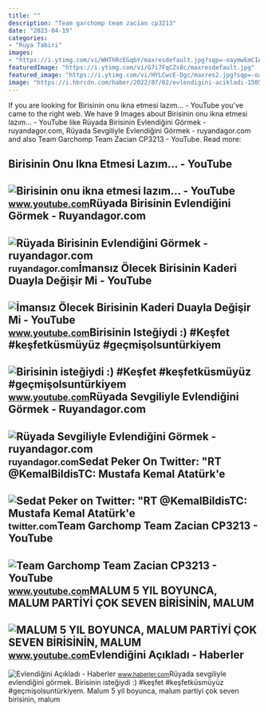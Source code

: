 ```yaml
---
title: ""
description: "Team garchomp team zacian cp3213"
date: "2023-04-19"
categories:
- "Ruya Tabiri"
images:
- "https://i.ytimg.com/vi/WHThRcEGqbY/maxresdefault.jpg?sqp=-oaymwEmCIAKENAF8quKqQMa8AEB-AH-CYACwAWKAgwIABABGH8gKygmMA8=&amp;rs=AOn4CLAi3wmf6VYra-kCrjE1EuvxcH1t5g"
featuredImage: "https://i.ytimg.com/vi/G7i7FqCZs8c/maxresdefault.jpg"
featured_image: "https://i.ytimg.com/vi/HYLCwcE-Dgc/maxres2.jpg?sqp=-oaymwEoCIAKENAF8quKqQMcGADwAQH4AYwCgALgA4oCDAgAEAEYRSBHKGUwDw==&amp;rs=AOn4CLC_ulBvmvqa2cf2uT56Qfk3FCYaDA"
image: "https://i.hbrcdn.com/haber/2022/07/02/evlendigini-acikladi-15053895_amp.jpg"
---
```


If you are looking for Birisinin onu ikna etmesi lazım... - YouTube you've came to the right web. We have 9 Images about Birisinin onu ikna etmesi lazım... - YouTube like Rüyada Birisinin Evlendiğini Görmek - ruyandagor.com, Rüyada Sevgiliyle Evlendiğini Görmek - ruyandagor.com and also Team Garchomp Team Zacian CP3213 - YouTube. Read more:

Birisinin Onu Ikna Etmesi Lazım... - YouTube
--------------------------------------------

 ![Birisinin onu ikna etmesi lazım... - YouTube](https://i.ytimg.com/vi/WHThRcEGqbY/maxresdefault.jpg?sqp=-oaymwEmCIAKENAF8quKqQMa8AEB-AH-CYACwAWKAgwIABABGH8gKygmMA8=&rs=AOn4CLAi3wmf6VYra-kCrjE1EuvxcH1t5g) <small>www.youtube.com</small>Rüyada Birisinin Evlendiğini Görmek - Ruyandagor.com
----------------------------------------------------

 ![Rüyada Birisinin Evlendiğini Görmek - ruyandagor.com](https://images.ruyandagor.com/2017/05/birisinin-evlendigini-gormek-0000.jpg) <small>ruyandagor.com</small>İmansız Ölecek Birisinin Kaderi Duayla Değişir Mi - YouTube
-----------------------------------------------------------

 ![İmansız Ölecek Birisinin Kaderi Duayla Değişir Mi - YouTube](https://i.ytimg.com/vi/G7i7FqCZs8c/maxresdefault.jpg) <small>www.youtube.com</small>Birisinin Isteğiydi :) #Keşfet #keşfetküsmüyüz #geçmişolsuntürkiyem
-------------------------------------------------------------------

 ![Birisinin isteğiydi :) #Keşfet #keşfetküsmüyüz #geçmişolsuntürkiyem](https://i.ytimg.com/vi/2G3FmoO_DHc/hqdefault.jpg) <small>www.youtube.com</small>Rüyada Sevgiliyle Evlendiğini Görmek - Ruyandagor.com
-----------------------------------------------------

 ![Rüyada Sevgiliyle Evlendiğini Görmek - ruyandagor.com](https://images.ruyandagor.com/2017/11/sevgiliyle-evlendigini-gormek-1619.jpg) <small>ruyandagor.com</small>Sedat Peker On Twitter: "RT @KemalBildisTC: Mustafa Kemal Atatürk'e
-------------------------------------------------------------------

 ![Sedat Peker on Twitter: "RT @KemalBildisTC: Mustafa Kemal Atatürk'e](https://pbs.twimg.com/media/Fbb6G4TWIAQL9wv.png) <small>twitter.com</small>Team Garchomp Team Zacian CP3213 - YouTube
------------------------------------------

 ![Team Garchomp Team Zacian CP3213 - YouTube](https://i.ytimg.com/vi/HYLCwcE-Dgc/maxres2.jpg?sqp=-oaymwEoCIAKENAF8quKqQMcGADwAQH4AYwCgALgA4oCDAgAEAEYRSBHKGUwDw==&rs=AOn4CLC_ulBvmvqa2cf2uT56Qfk3FCYaDA) <small>www.youtube.com</small>MALUM 5 YIL BOYUNCA, MALUM PARTİYİ ÇOK SEVEN BİRİSİNİN, MALUM
-------------------------------------------------------------

 ![MALUM 5 YIL BOYUNCA, MALUM PARTİYİ ÇOK SEVEN BİRİSİNİN, MALUM](https://i.ytimg.com/vi/7SbIMRU1vnE/maxresdefault.jpg?sqp=-oaymwEmCIAKENAF8quKqQMa8AEB-AH-CYAC0AWKAgwIABABGGUgZShlMA8=&rs=AOn4CLDbQwSQdI3saFGy6pDycuvxpNu20g) <small>www.youtube.com</small>Evlendiğini Açıkladı - Haberler
-------------------------------

 ![Evlendiğini Açıkladı - Haberler](https://i.hbrcdn.com/haber/2022/07/02/evlendigini-acikladi-15053895_amp.jpg) <small>www.haberler.com</small>Rüyada sevgiliyle evlendiğini görmek. Birisinin isteğiydi :) #keşfet #keşfetküsmüyüz #geçmişolsuntürkiyem. Malum 5 yil boyunca, malum parti̇yi̇ çok seven bi̇ri̇si̇ni̇n, malum
